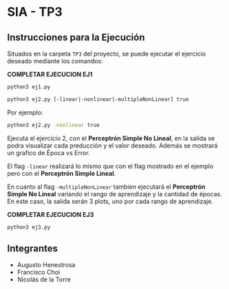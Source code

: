 # SIA - TP3

## Instrucciones para la Ejecución

Situados en la carpeta `TP3` del proyecto, se puede ejecutar el ejercicio deseado mediante los comandos:

**COMPLETAR EJECUCION EJ1**
```bash
python3 ej1.py 
```

```bash
python3 ej2.py [-linear|-nonlinear|-multipleNonLinear] true
```

Por ejemplo: 
```bash
python3 ej2.py -nonlinear true
```
Ejecuta el ejercicio 2, con el **Perceptrón Simple No Lineal**, en la salida se podra visualizar cada preducción y el valor deseado. Además se mostrará un grafico de Época vs Error.

El flag `-linear` realizará lo mismo que con el flag mostrado en el ejemplo pero con el **Perceptrón Simple Lineal**.

En cuanto al flag `-multipleNonLinear` tambien ejecutará el  **Perceptrón Simple No Lineal** variando el rango de aprendizaje y la cantidad de épocas. En este caso, la salida serán 3 plots, uno por cada rango de aprendizaje.

**COMPLETAR EJECUCION EJ3**
```bash
python3 ej3.py 
```

## Integrantes
- Augusto Henestrosa
- Francisco Choi
- Nicolás de la Torre